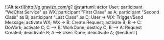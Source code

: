 
![Alt text](http://g.gravizo.com/g?
@startuml;
actor User;
participant "WeChat Service" as WX;
participant "First Class" as A;
participant "Second Class" as B;
participant "Last Class" as C;
User -> WX: Trigger/Send Message;
activate WX;
WX -> B: Create Request;
activate B;
B -> C: DoWork;
activate C;
C --> B: WorkDone;
destroy C;
B --> A: Request Created;
deactivate B;
A --> User: Done;
deactivate A;
@enduml
)
